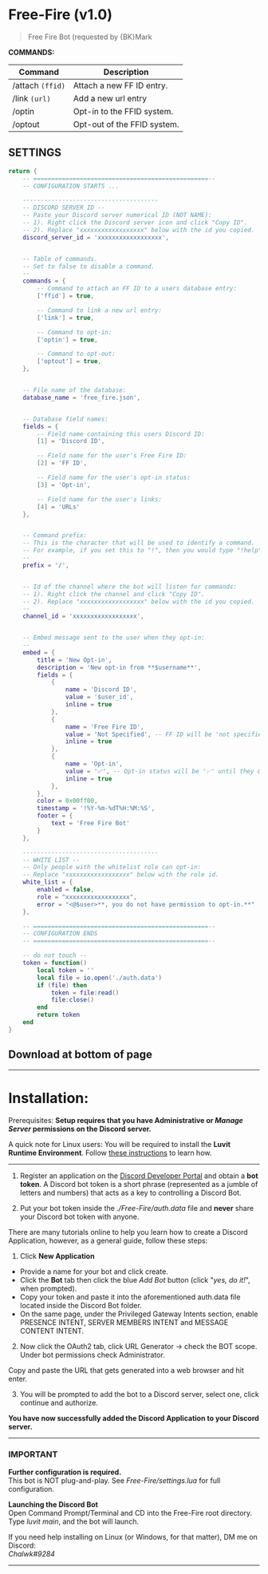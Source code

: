 # Free-Fire (v1.0)
> Free Fire Bot (requested by {BK}Mark

**COMMANDS:**

| Command          | Description                 |
|------------------|-----------------------------|
| /attach `(ffid)` | Attach a new FF ID entry.   |
| /link `(url)`    | Add a new url entry         |
| /optin           | Opt-in to the FFID system.  |
| /optout          | Opt-out of the FFID system. |

## **SETTINGS**
```lua
return {
    -- =================================================--
    -- CONFIGURATION STARTS ...

    --------------------------------------
    -- DISCORD SERVER ID --
    -- Paste your Discord server numerical ID (NOT NAME):
    -- 1). Right click the Discord server icon and click "Copy ID".
    -- 2). Replace "xxxxxxxxxxxxxxxxxx" below with the id you copied.
    discord_server_id = 'xxxxxxxxxxxxxxxxxx',


    -- Table of commands.
    -- Set to false to disable a command.
    --
    commands = {
        -- Command to attach an FF ID to a users database entry:
        ['ffid'] = true,

        -- Command to link a new url entry:
        ['link'] = true,

        -- Command to opt-in:
        ['optin'] = true,

        -- Command to opt-out:
        ['optout'] = true,
    },


    -- File name of the database:
    database_name = 'free_fire.json',


    -- Database field names:
    fields = {
        -- Field name containing this users Discord ID:
        [1] = 'Discord ID',

        -- Field name for the user's Free Fire ID:
        [2] = 'FF ID',

        -- Field name for the user's opt-in status:
        [3] = 'Opt-in',

        -- Field name for the user's links:
        [4] = 'URLs'
    },


    -- Command prefix:
    -- This is the character that will be used to identify a command.
    -- For example, if you set this to "!", then you would type "!help" to get a list of commands.
    --
    prefix = '/',


    -- Id of the channel where the bot will listen for commands:
    -- 1). Right click the channel and click "Copy ID".
    -- 2). Replace "xxxxxxxxxxxxxxxxxx" below with the id you copied.
    --
    channel_id = 'xxxxxxxxxxxxxxxxxx',


    -- Embed message sent to the user when they opt-in:
    --
    embed = {
        title = 'New Opt-in',
        description = 'New opt-in from **$username**',
        fields = {
            {
                name = 'Discord ID',
                value = '$user_id',
                inline = true
            },
            {
                name = 'Free Fire ID',
                value = 'Not Specified', -- FF ID will be 'not specified' until they attach one with /attach <ffid>
                inline = true
            },
            {
                name = 'Opt-in',
                value = '✅', -- Opt-in status will be '✅' until they opt-out with /optout
                inline = true
            },
        },
        color = 0x00ff00,
        timestamp = '!%Y-%m-%dT%H:%M:%S',
        footer = {
            text = 'Free Fire Bot'
        }
    },

    --------------------------------------
    -- WHITE LIST --
    -- Only people with the whitelist role can opt-in:
    -- Replace "xxxxxxxxxxxxxxxxxx" below with the role id.
    white_list = {
        enabled = false,
        role = "xxxxxxxxxxxxxxxxxx",
        error = "<@$user>**, you do not have permission to opt-in.**"
    },

    -- =================================================--
    -- CONFIGURATION ENDS
    -- =================================================--

    -- do not touch --
    token = function()
        local token = ''
        local file = io.open('./auth.data')
        if (file) then
            token = file:read()
            file:close()
        end
        return token
    end
}
```


## **Download at bottom of page**
___

# Installation:

Prerequisites:
**Setup requires that you have Administrative or _Manage Server_ permissions on the Discord server.**

A quick note for Linux users:
You will be required to install the **Luvit Runtime Environment**. Follow [these instructions](https://luvit.io/install.html) to learn how.

-----

1. Register an application on the [Discord Developer Portal](https://Discordapp.com/developers/applications/) and obtain a **bot token**.
   A Discord bot token is a short phrase (represented as a jumble of letters and numbers) that acts as a key to controlling a Discord Bot.

2. Put your bot token inside the *./Free-Fire/auth.data* file and **never** share your Discord bot token with anyone.

There are many tutorials online to help you learn how to create a Discord Application, however, as a general guide, follow these steps:

1. Click **New Application**
- Provide a name for your bot and click create.
- Click the **Bot** tab then click the blue *Add Bot* button (click "*yes, do it!*", when prompted).
- Copy your token and paste it into the aforementioned auth.data file located inside the Discord Bot folder.
- On the same page, under the Privileged Gateway Intents section, enable PRESENCE INTENT, SERVER MEMBERS INTENT and MESSAGE CONTENT INTENT. 

2. Now click the OAuth2 tab, click URL Generator -> check the BOT scope.
   Under bot permissions check Administrator.

Copy and paste the URL that gets generated into a web browser and hit enter.

3. You will be prompted to add the bot to a Discord server, select one, click continue and authorize.

**You have now successfully added the Discord Application to your Discord server.**

____

### **IMPORTANT**

**Further configuration is required.**<br/>
This bot is NOT plug-and-play. See *Free-Fire/settings.lua* for full configuration.

**Launching the Discord Bot**<br/>
Open Command Prompt/Terminal and CD into the Free-Fire root directory. Type *luvit main*, and the bot will launch.

If you need help installing on Linux (or Windows, for that matter), DM me on Discord:<br/>
_Chalwk#9284_

____

